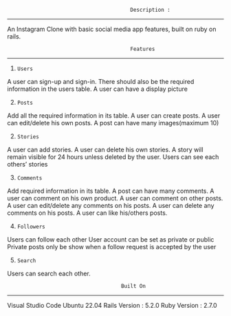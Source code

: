                                             Description : 
---------------------------------------------------------------------------------------------------------------------------------------------------------

An Instagram Clone with basic social media app features, built on ruby on rails.


                                            Features 
---------------------------------------------------------------------------------------------------------------------------------------------------------
1.     Users
A user can sign-up and sign-in.
There should also be the required information in the users table.
A user can have a display picture

2.     Posts
Add all the required information in its table.
A user can create posts.
A user can edit/delete his own posts.
A post can have many images(maximum 10)

2.     Stories
A user can add stories.
A user can delete his own stories.
A story will remain visible for 24 hours unless deleted by the user.
Users can see each others’ stories

3.     Comments
Add required information in its table.
A post can have many comments.
A user can comment on his own product.
A user can comment on other posts.
A user can edit/delete any comments on his posts.
A user can delete any comments on his posts.
A user can like his/others posts.

4.     Followers
Users can follow each other
User account can be set as private or public
Private posts only be show when a follow request is accepted by the user

5.     Search
Users can search each other.

                                         Built On
---------------------------------------------------------------------------------------------------------------------------------------------------------

  Visual Studio Code
  Ubuntu 22.04
  Rails Version : 5.2.0
  Ruby Version : 2.7.0



